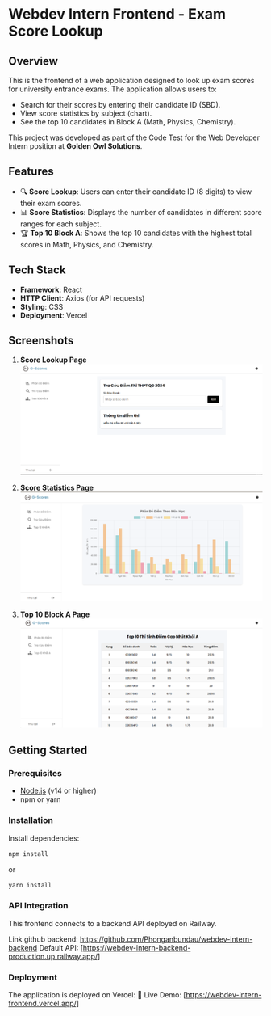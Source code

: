 # Webdev Intern Frontend - Exam Score Lookup

## Overview
This is the frontend of a web application designed to look up exam scores for university entrance exams. The application allows users to:
- Search for their scores by entering their candidate ID (SBD).
- View score statistics by subject (chart).
- See the top 10 candidates in Block A (Math, Physics, Chemistry).

This project was developed as part of the Code Test for the Web Developer Intern position at **Golden Owl Solutions**.

## Features
- 🔍 **Score Lookup**: Users can enter their candidate ID (8 digits) to view their exam scores.
- 📊 **Score Statistics**: Displays the number of candidates in different score ranges for each subject.
- 🏆 **Top 10 Block A**: Shows the top 10 candidates with the highest total scores in Math, Physics, and Chemistry.

## Tech Stack
- **Framework**: React  
- **HTTP Client**: Axios (for API requests)  
- **Styling**: CSS  
- **Deployment**: Vercel  

## Screenshots
1. **Score Lookup Page**  
   ![Score Lookup Page](screenshots/score-lookup.png)

2. **Score Statistics Page**  
   ![Score Statistics Page](screenshots/score-statistics.png)

3. **Top 10 Block A Page**  
   ![Top 10 Block A Page](screenshots/top-10-khoia.png)

## Getting Started

### Prerequisites
- [Node.js](https://nodejs.org/) (v14 or higher)
- npm or yarn

### Installation


Install dependencies:
```bash
npm install
```
or
```bash
yarn install
```


### API Integration

This frontend connects to a backend API deployed on Railway.

Link github backend: https://github.com/Phonganbundau/webdev-intern-backend
Default API: [https://webdev-intern-backend-production.up.railway.app/]


### Deployment

The application is deployed on Vercel:
🔗 Live Demo: [https://webdev-intern-frontend.vercel.app/]
